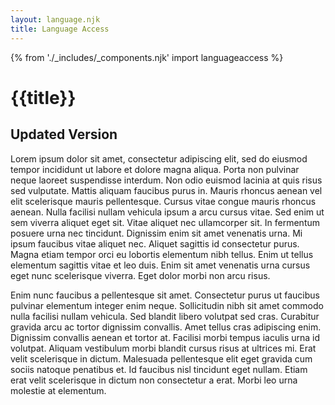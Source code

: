 ```yaml
---
layout: language.njk
title: Language Access
---
```


{% from './_includes/_components.njk' import languageaccess %}

# {{title}}

## Updated Version

Lorem ipsum dolor sit amet, consectetur adipiscing elit, sed do eiusmod tempor incididunt ut labore et dolore magna aliqua. Porta non pulvinar neque laoreet suspendisse interdum. Non odio euismod lacinia at quis risus sed vulputate. Mattis aliquam faucibus purus in. Mauris rhoncus aenean vel elit scelerisque mauris pellentesque. Cursus vitae congue mauris rhoncus aenean. Nulla facilisi nullam vehicula ipsum a arcu cursus vitae. Sed enim ut sem viverra aliquet eget sit. Vitae aliquet nec ullamcorper sit. In fermentum posuere urna nec tincidunt. Dignissim enim sit amet venenatis urna. Mi ipsum faucibus vitae aliquet nec. Aliquet sagittis id consectetur purus. Magna etiam tempor orci eu lobortis elementum nibh tellus. Enim ut tellus elementum sagittis vitae et leo duis. Enim sit amet venenatis urna cursus eget nunc scelerisque viverra. Eget dolor morbi non arcu risus.

Enim nunc faucibus a pellentesque sit amet. Consectetur purus ut faucibus pulvinar elementum integer enim neque. Sollicitudin nibh sit amet commodo nulla facilisi nullam vehicula. Sed blandit libero volutpat sed cras. Curabitur gravida arcu ac tortor dignissim convallis. Amet tellus cras adipiscing enim. Dignissim convallis aenean et tortor at. Facilisi morbi tempus iaculis urna id volutpat. Aliquam vestibulum morbi blandit cursus risus at ultrices mi. Erat velit scelerisque in dictum. Malesuada pellentesque elit eget gravida cum sociis natoque penatibus et. Id faucibus nisl tincidunt eget nullam. Etiam erat velit scelerisque in dictum non consectetur a erat. Morbi leo urna molestie at elementum.

<script>
  
  </script>

<div class="h-48" data-purposelabel="a spacer for demo yo"> </div>



